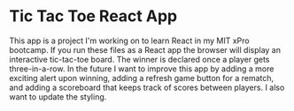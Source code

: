 # Tic Tac Toe React App

This app is a project I'm working on to learn React in my MIT xPro bootcamp. If you run these files as a React app the browser will display an interactive tic-tac-toe board. The winner is declared once a player gets three-in-a-row. In the future I want to improve this app by adding a more exciting alert upon winning, adding a refresh game button for a rematch, and adding a scoreboard that keeps track of scores between players. I also want to update the styling. 
